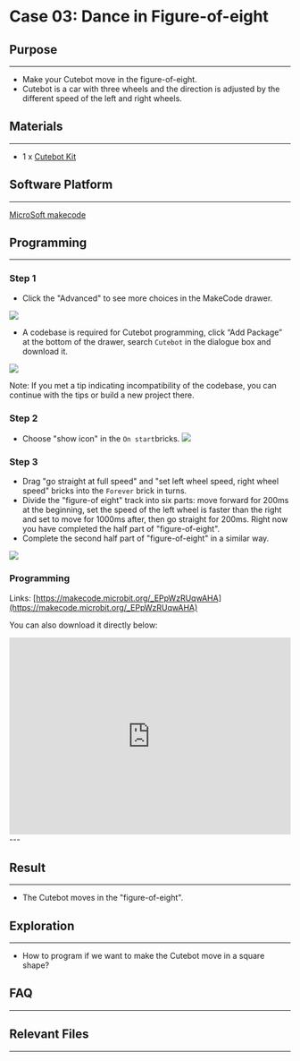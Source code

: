 # Case 03: Dance in Figure-of-eight
## Purpose
---
- Make your Cutebot move in the figure-of-eight.
- Cutebot is a car with three wheels and the direction is adjusted by the different speed of the left and right wheels.

## Materials 
---
- 1 x [Cutebot Kit](https://www.elecfreaks.com/store/cute-bot.html)

## Software Platform 
---
[MicroSoft makecode](https://makecode.microbit.org/#)

## Programming
---
### Step 1

- Click the "Advanced" to see more choices in the MakeCode drawer.

![](https://raw.githubusercontent.com/elecfreaks/learn-cn/master/microbitKit/smart_cutebot/images/cutebot-pk-1.png)

- A codebase is required for Cutebot programming, click “Add Package” at the bottom of the drawer, search `Cutebot` in the dialogue box and download it.

![](https://raw.githubusercontent.com/elecfreaks/learn-cn/master/microbitKit/smart_cutebot/images/cutebot-pk-11.png)

Note: If you met a tip indicating incompatibility of the codebase, you can continue with the tips or build a new project there.

### Step 2

- Choose "show icon" in the `On start`bricks.
![](https://raw.githubusercontent.com/elecfreaks/learn-cn/master/microbitKit/smart_cutebot/images/case_01_02.png)

### Step 3

- Drag "go straight at full speed" and "set left wheel speed, right wheel speed" bricks into the `Forever` brick in turns.
- Divide the "figure-of eight" track into six parts: move forward for 200ms at the beginning,  set the speed of the left wheel is faster than the right and set to move for 1000ms after, then go straight for 200ms.  Right now you have completed the half part of "figure-of-eight".
- Complete the second half part of "figure-of-eight" in a similar way.

![](https://raw.githubusercontent.com/elecfreaks/learn-cn/master/microbitKit/smart_cutebot/images/case_03_01.png)

### Programming

Links: [https://makecode.microbit.org/_EPpWzRUqwAHA](https://makecode.microbit.org/_EPpWzRUqwAHA)

You can also download it directly below:

<div style="position:relative;height:0;padding-bottom:70%;overflow:hidden;">
<iframe style="position:absolute;top:0;left:0;width:100%;height:100%;" src="https://makecode.microbit.org/#pub:https://makecode.microbit.org/_EPpWzRUqwAHA" frameborder="0" sandbox="allow-popups allow-forms allow-scripts allow-same-origin">
</iframe>
</div>  
---

## Result
---
- The Cutebot moves in the "figure-of-eight".

## Exploration
---
- How to program if we want to make the Cutebot move in a square shape?

## FAQ
---
## Relevant Files
---